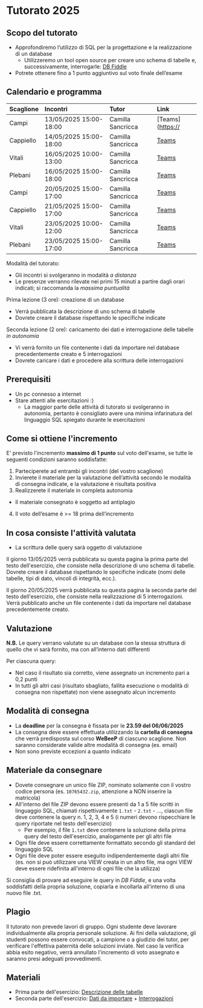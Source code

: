 # Tutorato 2025

## Scopo del tutorato
- Approfondiremo l’utilizzo di SQL per la progettazione e la realizzazione di un database
  - Utilizzeremo un tool open source per creare uno schema di tabelle e, successivamente, interrogarle: [DB Fiddle](https://www.db-fiddle.com/)
- Potrete ottenere fino a 1 punto aggiuntivo sul voto finale dell’esame

## Calendario e programma

| Scaglione | Incontri               | Tutor             | Link |
|:----------|:-----------------------|:------------------|:-----|
| Campi     | 13/05/2025 15:00-18:00 | Camilla Sancricca | [Teams]([https://](https://teams.microsoft.com/l/meetup-join/19%3ameeting_MjNjNWRmNGMtZmZlOS00MzM5LWE0OTktYmE4YWI2ZjhiMDZj%40thread.v2/0?context=%7b%22Tid%22%3a%220a17712b-6df3-425d-808e-309df28a5eeb%22%2c%22Oid%22%3a%2215745798-f929-4f09-9243-9a6ab61f5323%22%7d) |
| Cappiello | 14/05/2025 15:00-18:00 | Camilla Sancricca | [Teams](https://teams.microsoft.com/l/meetup-join/19%3ameeting_M2FlY2I1YjItNWFmZi00YWViLTk4MjMtM2JhM2IxMTIyYTVi%40thread.v2/0?context=%7b%22Tid%22%3a%220a17712b-6df3-425d-808e-309df28a5eeb%22%2c%22Oid%22%3a%2215745798-f929-4f09-9243-9a6ab61f5323%22%7d) |
| Vitali    | 16/05/2025 10:00-13:00 | Camilla Sancricca | [Teams](https://teams.microsoft.com/l/meetup-join/19%3ameeting_ZDIwMDg0MGUtMGVkZi00YTA2LTk2ZDQtOTJkZDRlZTI0NDAy%40thread.v2/0?context=%7b%22Tid%22%3a%220a17712b-6df3-425d-808e-309df28a5eeb%22%2c%22Oid%22%3a%2215745798-f929-4f09-9243-9a6ab61f5323%22%7d) |
| Plebani   | 16/05/2025 15:00-18:00 | Camilla Sancricca | [Teams](https://teams.microsoft.com/l/meetup-join/19%3ameeting_ZWEwOTFiZDItMTU5Ni00NWE3LTlkYmItZTUzOWFhM2EzOGZl%40thread.v2/0?context=%7b%22Tid%22%3a%220a17712b-6df3-425d-808e-309df28a5eeb%22%2c%22Oid%22%3a%2215745798-f929-4f09-9243-9a6ab61f5323%22%7d) |
| Campi     | 20/05/2025 15:00-17:00 | Camilla Sancricca | [Teams](https://teams.microsoft.com/l/meetup-join/19%3ameeting_NGNjYjZiY2ItNmY2YS00ZGQ5LWJmOWYtMDUwYmY3MDI0Zjdh%40thread.v2/0?context=%7b%22Tid%22%3a%220a17712b-6df3-425d-808e-309df28a5eeb%22%2c%22Oid%22%3a%2215745798-f929-4f09-9243-9a6ab61f5323%22%7d) |
| Cappiello | 21/05/2025 15:00-17:00 | Camilla Sancricca | [Teams](https://teams.microsoft.com/l/meetup-join/19%3ameeting_ZWUwMzI4YTItNDNjYS00MjFlLTkyMDUtZmQzYzRmNjNhMTYy%40thread.v2/0?context=%7b%22Tid%22%3a%220a17712b-6df3-425d-808e-309df28a5eeb%22%2c%22Oid%22%3a%2215745798-f929-4f09-9243-9a6ab61f5323%22%7d) |
| Vitali    | 23/05/2025 10:00-12:00 | Camilla Sancricca | [Teams](https://teams.microsoft.com/l/meetup-join/19%3ameeting_MmI1OTM3MjUtOGZkNi00MzRiLWJmY2ItNjk3MmFhNWRhNmI4%40thread.v2/0?context=%7b%22Tid%22%3a%220a17712b-6df3-425d-808e-309df28a5eeb%22%2c%22Oid%22%3a%2215745798-f929-4f09-9243-9a6ab61f5323%22%7d) |
| Plebani   | 23/05/2025 15:00-17:00 | Camilla Sancricca | [Teams](https://teams.microsoft.com/l/meetup-join/19%3ameeting_OWRlMmNkNjgtZjI1Ny00NDRhLTk5YjUtNDQ4OThmYWNhZGNj%40thread.v2/0?context=%7b%22Tid%22%3a%220a17712b-6df3-425d-808e-309df28a5eeb%22%2c%22Oid%22%3a%2215745798-f929-4f09-9243-9a6ab61f5323%22%7d) |

Modalità del tutorato:
- Gli incontri si svolgeranno in modalità *a distanza*
- Le presenze verranno rilevate nei primi 15 minuti a partire dagli orari indicati; si raccomanda la *massima puntualità*

Prima lezione (3 ore): creazione di un database
- Verrà pubblicata la descrizione di uno schema di tabelle
- Dovrete creare il database rispettando le specifiche indicate

Seconda lezione (2 ore): caricamento dei dati e interrogazione delle tabelle *in autonomia*
- Vi verrà fornito un file contenente i dati da importare nel database precedentemente creato e 5 interrogazioni
- Dovrete caricare i dati e procedere alla scrittura delle interrogazioni

## Prerequisiti
- Un pc connesso a internet
- Stare attenti alle esercitazioni :)
  - La maggior parte delle attività di tutorato si svolgeranno in autonomia, pertanto è consigliato avere una minima infarinatura del linguaggio SQL spiegato durante le esercitazioni 

## Come si ottiene l'incremento
E' previsto l'incremento **massimo di 1 punto** sul voto dell'esame, se tutte le seguenti condizioni saranno soddisfatte:
1. Parteciperete ad entrambi gli incontri (del vostro scaglione)
2. Invierete il materiale per la valutazione dell’attività secondo le modalità di consegna indicate, e la valutazione è risultata positiva
3. Realizzerete il materiale in completa autonomia
  - Il materiale consegnato è soggetto ad antiplagio
4. Il voto dell’esame è >= 18 prima dell’incremento

## In cosa consiste l'attività valutata
- La scrittura delle query sarà oggetto di valutazione

Il giorno 13/05/2025 verrà pubblicata su questa pagina la prima parte del testo dell'esercizio, che consiste nella descrizione di uno schema di tabelle. Dovrete creare il database rispettando le specifiche indicate (nomi delle tabelle, tipi di dato, vincoli di integrità, ecc.).

Il giorno 20/05/2025 verrà pubblicata su questa pagina la seconda parte del testo dell'esercizio, che consiste nella realizzazione di 5 interrogazioni. Verrà pubblicato anche un file contenente i dati da importare nel database precedentemente creato. 

## Valutazione
**N.B.** Le query verrano valutate su un database con la stessa struttura di quello che vi sarà fornito, ma con all’interno dati differenti

Per ciascuna query:
- Nel caso il risultato sia corretto, viene assegnato un incremento pari a 0,2 punti
- In tutti gli altri casi (risultato sbagliato, fallita esecuzione o modalità di consegna non rispettate) non viene assegnato alcun incremento

## Modalità di consegna
- La **deadline** per la consegna è fissata per le **23.59 del 06/06/2025**
- La consegna deve essere effettuata utilizzando la **cartella di consegna** che verrà predisposta sul corso **WeBeeP** di ciascuno scaglione. Non saranno considerate valide altre modalità di consegna (es. email)
- Non sono previste eccezioni a quanto indicato

## Materiale da consegnare
- Dovete consegnare un unico file ZIP, nominato solamente con il vostro codice persona (es. `10765432.zip`, attenzione a NON inserire la matricola)
- All'interno del file ZIP devono essere presenti da 1 a 5 file scritti in linguaggio SQL, chiamati rispettivamente `1.txt` - `2.txt` - ...,  ciascun file deve contenere la query n. 1, 2, 3, 4 e 5 (i numeri devono rispecchiare le query riportate nel testo dell'esercizio)
  - Per esempio, il file `1.txt` deve contenere la soluzione della prima query del testo dell'esercizio, analogamente per gli altri file
- Ogni file deve essere correttamente formattato secondo gli standard del linguaggio SQL
- Ogni file deve poter essere eseguito indipendentemente dagli altri file (es. non si può utilizzare una VIEW creata in un altro file, ma ogni VIEW deve essere ridefinita all'interno di ogni file che la utilizza)

Si consiglia di provare ad eseguire le query in *DB Fiddle*, e una volta soddisfatti della propria soluzione, copiarla e incollarla all'interno di una nuovo file .txt.

## Plagio
Il tutorato non prevede lavori di gruppo. Ogni studente deve lavorare individualmente alla propria personale soluzione. Ai fini della valutazione, gli studenti possono essere convocati, a campione o a giudizio dei tutor, per verificare l'effettiva paternità delle soluzioni inviate. Nel caso la verifica abbia esito negativo, verrà annullato l'incremento di voto assegnato e saranno presi adeguati provvedimenti.

## Materiali 
- Prima parte dell'esercizio: [Descrizione delle tabelle]()
- Seconda parte dell'esercizio: [Dati da importare]() + [Interrogazioni]()
